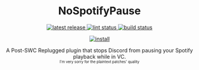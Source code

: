 <p>
  <h1 align="center">NoSpotifyPause</h1>
</p>

<p align="center">
  <a href="https://github.com/Socketlike/NoSpotifyPause/releases/latest">
    <img alt="latest release" src="https://img.shields.io/github/v/release/Socketlike/NoSpotifyPause?label=version&sort=semver">
  </a>
  <a href="https://github.com/Socketlike/NoSpotifyPause/actions/workflows/lint.yml">
    <img alt="lint status" src="https://img.shields.io/github/actions/workflow/status/Socketlike/NoSpotifyPause/lint.yml?label=lint">
  </a>
  <a href="https://github.com/Socketlike/NoSpotifyPause/actions/workflows/release.yml">
    <img alt="build status" src="https://img.shields.io/github/actions/workflow/status/Socketlike/NoSpotifyPause/release.yml?label=build">
  </a>
</p>

<p align="center">
  <a href="https://replugged.dev/install?identifier=Socketlike/NoSpotifyPause&source=github">
    <img alt="install" src="https://img.shields.io/github/v/release/Socketlike/NoSpotifyPause?label=Install&sort=semver&style=for-the-badge">
  </a>
</p>

<p align="center">
  A Post-SWC Replugged plugin that stops Discord from pausing your Spotify playback while in VC.<br>
  <sub><sup>I'm very sorry for the plaintext patches' quality</sup></sub>
</p>
